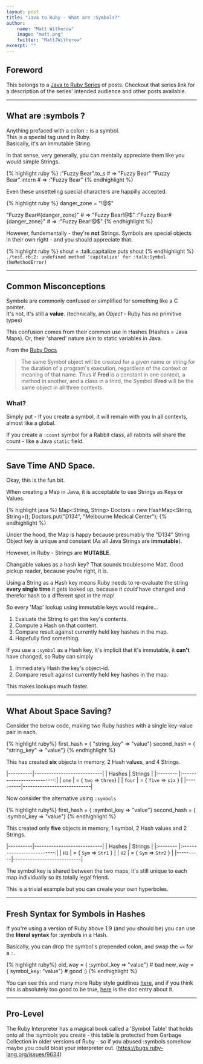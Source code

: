 ```yaml
---
layout: post
title: "Java to Ruby - What are :Symbols?"
author: 
    name: "Matt Witherow"
    image: "matt.png"
    twitter: "MattJWitherow"
excerpt: ""
---
```


## Foreword

This belongs to a [Java to Ruby Series][1] of posts. Checkout that series link for a description of the series' intended audience and other posts available.

---

## What are :symbols ? 

Anything prefaced with a colon `:` is a symbol.  
This is a special tag used in Ruby.   
Basically, it's an immutable String.  

In that sense, very generally, you can mentally appreciate them like you would simple Strings. 

{% highlight ruby %}
:"Fuzzy Bear".to_s   # =>  "Fuzzy Bear"
 "Fuzzy Bear".intern # => :"Fuzzy Bear"
{% endhighlight %}

Even these unsetteling special characters are happilly accepted.

{% highlight ruby %}
danger_zone = "!@$"

 "Fuzzy Bear#{danger_zone}" # =>  "Fuzzy Bear!@$"
:"Fuzzy Bear#{danger_zone}" # => :"Fuzzy Bear!@$"
{% endhighlight %}

However, fundementally - they're **not** Strings.
Symbols are special objects in their own right - and you should appreciate that.

{% highlight ruby %}
shout = :talk.capitalize
puts shout
{% endhighlight %}
`./test.rb:2: undefined method 'capitalize' for :talk:Symbol (NoMethodError)`

--- 

## Common Misconceptions

Symbols are commonly confused or simplified for something like a C pointer.  
It's not, it's still a **value**. (technically, an *Object* - Ruby has no primitive types)

This confusion comes from their common use in Hashes (Hashes = Java Maps). Or, their 'shared' nature akin to static variables in Java.

From the [Ruby Docs][2] 

> The same Symbol object will be created for a given name or string for the duration of a program's execution, regardless of the context or meaning of that name. Thus if **Fred** is a constant in one context, a method in another, and a class in a third, the Symbol **:Fred** will be the same object in all three contexts.

### What?

Simply put - If you create a symbol, it will remain with you in all contexts, almost like a global. 

If you create a `:count` symbol for a Rabbit class, all rabbits will share the count - like a Java `static` field.  

---

## Save Time AND Space.

Okay, this is the fun bit. 

When creating a Map in Java, it is acceptable to use Strings as Keys or Values. 

{% highlight java %}
Map<String, String> Doctors = new HashMap<String, String>();
Doctors.put("D134", "Melbourne Medical Center");
{% endhighlight %}

Under the hood, the Map is happy because presumably the "D134" String Object key is unique and constant (As all Java Strings are **immutable**).  

However, in Ruby - Strings are **MUTABLE**.   

Changable values as a hash key? That sounds troublesome Matt. Good pickup reader, because you're right, it is.  

Using a String as a Hash key means Ruby needs to re-evaluate the string **every single time** it gets looked up, because it *could* have changed and therefor hash to a different spot in the map! 

So every 'Map' lookup using immutable keys would require...

1. Evaluate the String to get this key's contents.
2. Compute a Hash on that content.
3. Compare result against currently held key hashes in the map.
4. Hopefully find something.  


If you use a `:symbol` as a Hash key, it's implicit that it's immutable, it **can't** have changed, so Ruby can simply 

1. Immediately Hash the key's object-id.
2. Compare result against currently held key hashes in the map.  

This makes lookups much faster.   

---

## What About Space Saving? 

Consider the below code, making two Ruby hashes with a single key-value pair in each.

{% highlight ruby%}
first_hash  = { "string_key" => "value"}
second_hash = { "string_key" => "value"}
{% endhighlight %}

This has created **six** objects in memory, 2 Hash values, and 4 Strings.  

|----------|----------------------------|
| Hashes   | Strings                    |
|:-------- |:--------------------------:|
| `one`    | = { `two`      => `three`} |
| `four`   | = { `five`     => `six`  } |
|----------|----------------------------|

Now consider the alternative using `:symbols`

{% highlight ruby%}
first_hash  = { :symbol_key => "value"}
second_hash = { :symbol_key => "value"}
{% endhighlight %}

This created only **five** objects in memory, 1 symbol, 2 Hash values and 2 Strings. 

|----------|----------------------------|
| Hashes   | Strings                    |
|:-------- |:--------------------------:|
| `H1`     | = { `Sym`      => `Str1` } |
| `H2`     | = { `Sym`      => `Str2` } |
|----------|----------------------------|

The symbol key is shared between the two maps, it's still unique to each map individually so its totally legal friend.    

This is a trivial example but you can create your own hyperboles.   

---

## Fresh Syntax for Symbols in Hashes

If you're using a version of Ruby above 1.9 (and you should be) you can use the **literal syntax** for :symbols in a Hash.

Basically, you can drop the symbol's prepended colon, and swap the `=>` for a `:`.

{% highlight ruby%}
old_way  = { :symbol_key => "value"} # bad
new_way  = {  symbol_key:   "value"} # good :)
{% endhighlight %}

You can see this and many more Ruby style guidlines [here][3], and if you think this is absolutely too good to be true, [here][4] is the doc entry about it.

---

## Pro-Level

The Ruby Interpreter has a magical book called a 'Symbol Table' that holds onto all the :symbols you create - this table is protected from Garbage Collection in older versions of Ruby - so if you abused :symbols somehow maybe you could bloat your interpreter out.  (https://bugs.ruby-lang.org/issues/9634)

[1]: /
[2]: http://www.ruby-doc.org/core-2.1.4/Symbol.html
[3]: https://github.com/bbatsov/ruby-style-guide#hash-literals
[4]: http://ruby-doc.org/core-2.1.0/doc/syntax/literals_rdoc.html#label-Hashes